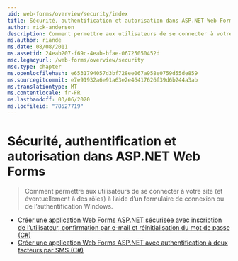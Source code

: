 ```yaml
---
uid: web-forms/overview/security/index
title: Sécurité, authentification et autorisation dans ASP.NET Web Forms | Microsoft Docs
author: rick-anderson
description: Comment permettre aux utilisateurs de se connecter à votre site (et éventuellement à des rôles) à l’aide d’un formulaire de connexion ou de l’authentification Windows.
ms.author: riande
ms.date: 08/08/2011
ms.assetid: 24eab207-f69c-4eab-bfae-06725050452d
msc.legacyurl: /web-forms/overview/security
msc.type: chapter
ms.openlocfilehash: e6531794057d3bf728ee067a958e0759d55de859
ms.sourcegitcommit: e7e91932a6e91a63e2e46417626f39d6b244a3ab
ms.translationtype: MT
ms.contentlocale: fr-FR
ms.lasthandoff: 03/06/2020
ms.locfileid: "78527719"
---
```

# <a name="security-authentication-and-authorization-in-aspnet-web-forms"></a>Sécurité, authentification et autorisation dans ASP.NET Web Forms

> Comment permettre aux utilisateurs de se connecter à votre site (et éventuellement à des rôles) à l’aide d’un formulaire de connexion ou de l’authentification Windows.

- [Créer une application Web Forms ASP.NET sécurisée avec inscription de l’utilisateur, confirmation par e-mail et réinitialisation du mot de passe (C#)](create-a-secure-aspnet-web-forms-app-with-user-registration-email-confirmation-and-password-reset.md)
- [Créer une application Web Forms ASP.NET avec authentification à deux facteurs par SMS (C#)](create-an-aspnet-web-forms-app-with-sms-two-factor-authentication.md)
